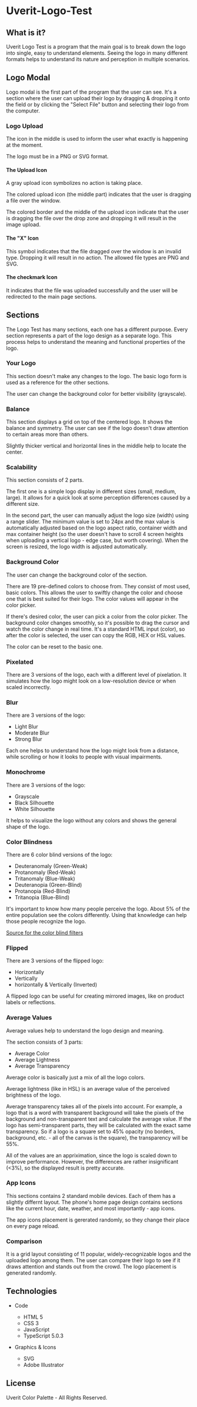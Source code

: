 # Uverit-Logo-Test

## What is it?

Uverit Logo Test is a program that the main goal is to break down the logo into single, easy to understand elements.
Seeing the logo in many different formats helps to understand its nature and perception in multiple scenarios.

## Logo Modal

Logo modal is the first part of the program that the user can see.
It's a section where the user can upload their logo by dragging & dropping it onto the field or by clicking the "Select File" button and selecting their logo from the computer.

### Logo Upload

The icon in the middle is used to inform the user what exactly is happening at the moment.

The logo must be in a PNG or SVG format.

#### The Upload Icon

A gray upload icon symbolizes no action is taking place.

The colored upload icon (the middle part) indicates that the user is dragging a file over the window.

The colored border and the middle of the upload icon indicate that the user is dragging the file over the drop zone and dropping it will result in the image upload. 

#### The "X" Icon

This symbol indicates that the file dragged over the window is an invalid type. Dropping it will result in no action.
The allowed file types are PNG and SVG.

#### The checkmark Icon

It indicates that the file was uploaded successfully and the user will be redirected to the main page sections.

## Sections

The Logo Test has many sections, each one has a different purpose.
Every section represents a part of the logo design as a separate logo. This process helps to understand the meaning and functional properties of the logo.

### Your Logo

This section doesn't make any changes to the logo. The basic logo form is used as a reference for the other sections.

The user can change the background color for better visibility (grayscale).

### Balance

This section displays a grid on top of the centered logo. It shows the balance and symmetry. The user can see if the logo doesn't draw attention to certain areas more than others.

Slightly thicker vertical and horizontal lines in the middle help to locate the center.

### Scalability

This section consists of 2 parts.

The first one is a simple logo display in different sizes (small, medium, large).
It allows for a quick look at some perception differences caused by a different size.

In the second part, the user can manually adjust the logo size (width) using a range slider.
The minimum value is set to 24px and the max value is automatically adjusted based on the logo aspect ratio, container width and max container height (so the user doesn't have to scroll 4 screen heights when uploading a vertical logo - edge case, but worth covering).
When the screen is resized, the logo width is adjusted automatically.

### Background Color

The user can change the background color of the section.

There are 19 pre-defined colors to choose from. They consist of most used, basic colors.
This allows the user to swiftly change the color and choose one that is best suited for their logo.
The color values ​​will appear in the color picker.

If there's desired color, the user can pick a color from the color picker. The background color changes smoothly, so it's possible to drag the cursor and watch the color change in real time.
It's a standard HTML input (color), so after the color is selected, the user can copy the RGB, HEX or HSL values.

The color can be reset to the basic one.

### Pixelated

There are 3 versions of the logo, each with a different level of pixelation.
It simulates how the logo might look on a low-resolution device or when scaled incorrectly.

### Blur

There are 3 versions of the logo:
- Light Blur
- Moderate Blur
- Strong Blur

Each one helps to understand how the logo might look from a distance, while scrolling or how it looks to people with visual impairments.

### Monochrome

There are 3 versions of the logo:
- Grayscale
- Black Silhouette
- White Silhouette

It helps to visualize the logo without any colors and shows the general shape of the logo.

### Color Blindness

There are 6 color blind versions of the logo:
- Deuteranomaly (Green-Weak)
- Protanomaly (Red-Weak)
- Tritanomaly (Blue-Weak)
- Deuteranopia (Green-Blind)
- Protanopia (Red-Blind)
- Tritanopia (Blue-Blind)

It's important to know how many people perceive the logo. About 5% of the entire population see the colors differently. Using that knowledge can help those people recognize the logo.

[Source for the color blind filters](https://www.inf.ufrgs.br/~oliveira/pubs_files/CVD_Simulation/CVD_Simulation.html)

### Flipped

There are 3 versions of the flipped logo:
- Horizontally
- Vertically
- horizontally & Vertically (Inverted)

A flipped logo can be useful for creating mirrored images, like on product labels or reflections.

### Average Values

Average values help to understand the logo design and meaning.

The section consists of 3 parts:
- Average Color
- Average Lightness
- Average Transparency

Average color is basically just a mix of all the logo colors.

Average lightness (like in HSL) is an average value of the perceived brightness of the logo.

Average transparency takes all of the pixels into account.
For example, a logo that is a word with transparent background will take the pixels of the background and non-transparent text and calculate the average value.
If the logo has semi-transparent parts, they will be calculated with the exact same transparency. So if a logo is a square set to 45% opacity (no borders, background, etc. - all of the canvas is the square), the transparency will be 55%.

All of the values are an appriximation, since the logo is scaled down to improve performance. However, the differences are rather insignificant (<3%), so the displayed result is pretty accurate.

### App Icons

This sections contains 2 standard mobile devices. Each of them has a slightly differnt layout.
The phone's home page design contains sections like the current hour, date, weather, and most importantly - app icons.

The app icons placement is gererated randomly, so they change their place on every page reload.

### Comparison

It is a grid layout consisting of 11 popular, widely-recognizable logos and the uploaded logo among them.
The user can compare their logo to see if it draws attention and stands out from the crowd.
The logo placement is generated randomly.

## Technologies

- Code
    - HTML 5
    - CSS 3
    - JavaScript
    - TypeScript 5.0.3

- Graphics & Icons
    - SVG
    - Adobe Illustrator

## License

Uverit Color Palette - All Rights Reserved.